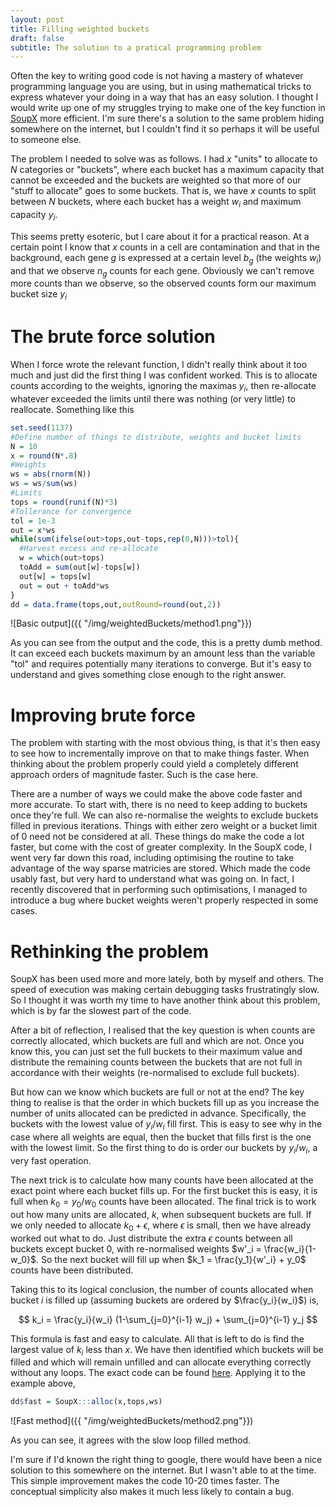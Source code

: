 ```yaml
---
layout: post
title: Filling weighted buckets
draft: false
subtitle: The solution to a pratical programming problem
---
```


Often the key to writing good code is not having a mastery of whatever programming language you are using, but in using mathematical tricks to express whatever your doing in a way that has an easy solution.  I thought I would write up one of my struggles trying to make one of the key function in [SoupX](https://github.com/constantAmateur/SoupX) more efficient.  I'm sure there's a solution to the same problem hiding somewhere on the internet, but I couldn't find it so perhaps it will be useful to someone else.

The problem I needed to solve was as follows.  I had $x$ "units" to allocate to $N$ categories or "buckets", where each bucket has a maximum capacity that cannot be exceeded and the buckets are weighted so that more of our "stuff to allocate" goes to some buckets.  That is, we have $x$ counts to split between $N$ buckets, where each bucket has a weight $w_i$ and maximum capacity $y_i$.  

This seems pretty esoteric, but I care about it for a practical reason.  At a certain point I know that $x$ counts in a cell are contamination and that in the background, each gene $g$ is expressed at a certain level $b_g$ (the weights $w_i$) and that we observe $n_g$ counts for each gene.  Obviously we can't remove more counts than we observe, so the observed counts form our maximum bucket size $y_i$

# The brute force solution

When I force wrote the relevant function, I didn't really think about it too much and just did the first thing I was confident worked.  This is to allocate counts according to the weights, ignoring the maximas $y_i$, then re-allocate whatever exceeded the limits until there was nothing (or very little) to reallocate.  Something like this

```R
set.seed(1137)
#Define number of things to distribute, weights and bucket limits
N = 10
x = round(N*.8)
#Weights
ws = abs(rnorm(N))
ws = ws/sum(ws)
#Limits 
tops = round(runif(N)*3)
#Tollerance for convergence
tol = 1e-3
out = x*ws
while(sum(ifelse(out>tops,out-tops,rep(0,N)))>tol){
  #Harvest excess and re-allocate
  w = which(out>tops)
  toAdd = sum(out[w]-tops[w])
  out[w] = tops[w]
  out = out + toAdd*ws
}
dd = data.frame(tops,out,outRound=round(out,2))
```
![Basic output]({{ "/img/weightedBuckets/method1.png"}})


As you can see from the output and the code, this is a pretty dumb method.  It can exceed each buckets maximum by an amount less than the variable "tol" and requires potentially many iterations to converge.  But it's easy to understand and gives something close enough to the right answer.

# Improving brute force

The problem with starting with the most obvious thing, is that it's then easy to see how to incrementally improve on that to make things faster.  When thinking about the problem properly could yield a completely different approach orders of magnitude faster.  Such is the case here.

There are a number of ways we could make the above code faster and more accurate.  To start with, there is no need to keep adding to buckets once they're full.  We can also re-normalise the weights to exclude buckets filled in previous iterations.  Things with either zero weight or a bucket limit of 0 need not be considered at all.  These things do make the code a lot faster, but come with the cost of greater complexity.  In the SoupX code, I went very far down this road, including optimising the routine to take advantage of the way sparse matricies are stored.  Which made the code usably fast, but very hard to understand what was going on.  In fact, I recently discovered that in performing such optimisations, I managed to introduce a bug where bucket weights weren't properly respected in some cases.

# Rethinking the problem 

SoupX has been used more and more lately, both by myself and others.  The speed of execution was making certain debugging tasks frustratingly slow.  So I thought it was worth my time to have another think about this problem, which is by far the slowest part of the code.

After a bit of reflection, I realised that the key question is when counts are correctly allocated, which buckets are full and which are not.  Once you know this, you can just set the full buckets to their maximum value and distribute the remaining counts between the buckets that are not full in accordance with their weights (re-normalised to exclude full buckets).

But how can we know which buckets are full or not at the end?  The key thing to realise is that the order in which buckets fill up as you increase the number of units allocated can be predicted in advance.  Specifically, the buckets with the lowest value of $y_i/w_i$ fill first.  This is easy to see why in the case where all weights are equal, then the bucket that fills first is the one with the lowest limit.  So the first thing to do is order our buckets by $y_i/w_i$, a very fast operation.

The next trick is to calculate how many counts have been allocated at the exact point where each bucket fills up.  For the first bucket this is easy, it is full when $k_0=y_0/w_0$ counts have been allocated.  The final trick is to work out how many units are allocated, $k$, when subsequent buckets are full.  If we only needed to allocate $k_0 + \epsilon$, where $\epsilon$ is small, then we have already worked out what to do.  Just distribute the extra $\epsilon$ counts between all buckets except bucket $0$, with re-normalised weights $w'_i = \frac{w_i}{1-w_0}$.  So the next bucket will fill up when $k_1 = \frac{y_1}{w'_i} + y_0$ counts have been distributed.

Taking this to its logical conclusion, the number of counts allocated when bucket $i$ is filled up (assuming buckets are ordered by $\frac{y_i}{w_i}$) is,

$$
k_i = \frac{y_i}{w_i} (1-\sum_{j=0}^{i-1} w_j) + \sum_{j=0}^{i-1} y_j
$$

This formula is fast and easy to calculate.  All that is left to do is find the largest value of $k_i$ less than $x$.  We have then identified which buckets will be filled and which will remain unfilled and can allocate everything correctly without any loops.  The exact code can be found [here](https://github.com/constantAmateur/SoupX/blob/devel/R/utils.R).  Applying it to the example above,

```R
dd$fast = SoupX:::alloc(x,tops,ws)
```
![Fast method]({{ "/img/weightedBuckets/method2.png"}})

As you can see, it agrees with the slow loop filled method.

I'm sure if I'd known the right thing to google, there would have been a nice solution to this somewhere on the internet.  But I wasn't able to at the time.  This simple improvement makes the code 10-20 times faster.  The conceptual simplicity also makes it much less likely to contain a bug. 

